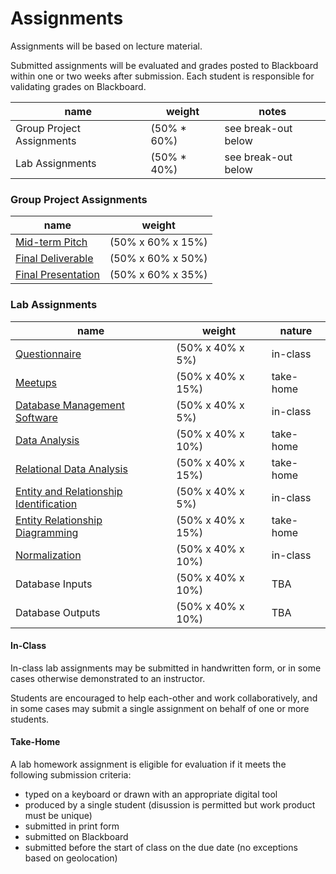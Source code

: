 # Assignments

Assignments will be based on lecture material.

Submitted assignments will be evaluated
 and grades posted to Blackboard
 within one or two weeks after submission.
Each student is responsible for validating grades on Blackboard.

name | weight | notes
--- | --- | ---
Group Project Assignments | (50% * 60%) | see break-out below
Lab Assignments | (50% * 40%) | see break-out below

### Group Project Assignments

name | weight
--- | --- |
[Mid-term Pitch](assignments/group-project/midterm-pitch.md) | (50% x 60% x 15%)
[Final Deliverable](assignments/group-project/final-deliverable.md) | (50% x 60% x 50%)
[Final Presentation](assignments/group-project/final-presentation.md) | (50% x 60% x 35%)

### Lab Assignments

name | weight | nature
--- | --- | ---
[Questionnaire](assignments/lab/questionnaire.md) | (50% x 40% x 5%) | in-class
[Meetups](assignments/lab/meetups.md) | (50% x 40% x 15%) | take-home
[Database Management Software](assignments/lab/database-management-software.md) | (50% x 40% x 5%) | in-class
[Data Analysis](assignments/lab/data-analysis.md) | (50% x 40% x 10%) | take-home
[Relational Data Analysis](assignments/lab/relational-data-analysis.md) | (50% x 40% x 15%) | take-home
[Entity and Relationship Identification](assignments/lab/entity-relationship-identification.md) | (50% x 40% x 5%) | in-class
[Entity Relationship Diagramming](assignments/lab/entity-relationship-diagramming.md) | (50% x 40% x 15%) | take-home
[Normalization](assignments/lab/normalization.md) | (50% x 40% x 10%) | in-class
Database Inputs | (50% x 40% x 10%) | TBA
Database Outputs | (50% x 40% x 10%) | TBA

#### In-Class

In-class lab assignments
 may be submitted in handwritten form,
 or in some cases otherwise demonstrated to an instructor.

Students are encouraged to help each-other
 and work collaboratively,
 and in some cases may submit a single assignment
 on behalf of one or more students.

#### Take-Home

A lab homework assignment is eligible for evaluation if it meets the following submission criteria:

 + typed on a keyboard or drawn with an appropriate digital tool
 + produced by a single student (disussion is permitted but work product must be unique)
 + submitted in print form
 + submitted on Blackboard
 + submitted before the start of class on the due date (no exceptions based on geolocation)
